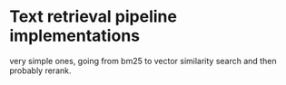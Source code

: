 # Text retrieval pipeline implementations

very simple ones, going from bm25 to vector similarity search and then probably rerank.